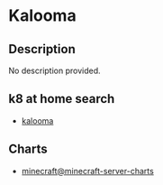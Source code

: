 # Kalooma

## Description

No description provided.

## k8 at home search

- [kalooma](https://nanne.dev/k8s-at-home-search/#/kalooma)

## Charts

- [minecraft@minecraft-server-charts](https://itzg.github.io/minecraft-server-charts/)
